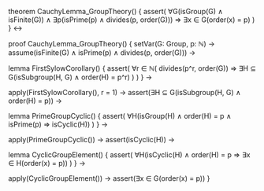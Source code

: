 theorem CauchyLemma_GroupTheory() {
  assert(
    ∀G(isGroup(G) ∧ isFinite(G)) ∧
    ∃p(isPrime(p) ∧ divides(p, order(G))) 
    ⇒
    ∃x ∈ G(order(x) = p)
  )
} ↔

proof CauchyLemma_GroupTheory() {
  setVar(G: Group, p: ℕ) →
  assume(isFinite(G) ∧ isPrime(p) ∧ divides(p, order(G))) →
  
  lemma FirstSylowCorollary() {
    assert(
      ∀r ∈ ℕ(
        divides(p^r, order(G)) ⇒
        ∃H ⊆ G(isSubgroup(H, G) ∧ order(H) = p^r)
      )
    )
  } →
  
  apply(FirstSylowCorollary(), r = 1) →
  assert(∃H ⊆ G(isSubgroup(H, G) ∧ order(H) = p)) →
  
  lemma PrimeGroupCyclic() {
    assert(
      ∀H(isGroup(H) ∧ order(H) = p ∧ isPrime(p) ⇒ isCyclic(H))
    )
  } →
  
  apply(PrimeGroupCyclic()) →
  assert(isCyclic(H)) →
  
  lemma CyclicGroupElement() {
    assert(
      ∀H(isCyclic(H) ∧ order(H) = p ⇒ ∃x ∈ H(order(x) = p))
    )
  } →
  
  apply(CyclicGroupElement()) →
  assert(∃x ∈ G(order(x) = p))
}